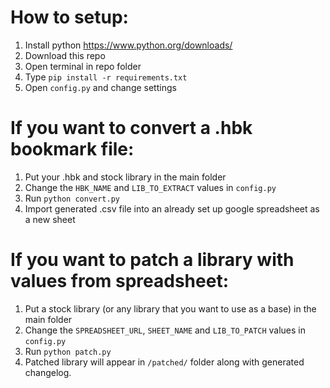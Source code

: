 # How to setup:
1) Install python https://www.python.org/downloads/
2) Download this repo
3) Open terminal in repo folder
4) Type `pip install -r requirements.txt`
5) Open `config.py` and change settings

# If you want to convert a .hbk bookmark file:
1) Put your .hbk and stock library in the main folder
2) Change the `HBK_NAME` and `LIB_TO_EXTRACT` values in `config.py`
3) Run `python convert.py`
4) Import generated .csv file into an already set up google spreadsheet as a new sheet

# If you want to patch a library with values from spreadsheet:
1) Put a stock library (or any library that you want to use as a base) in the main folder
2) Change the `SPREADSHEET_URL`, `SHEET_NAME` and `LIB_TO_PATCH` values in `config.py`
3) Run `python patch.py`
4) Patched library will appear in `/patched/` folder along with generated changelog.
